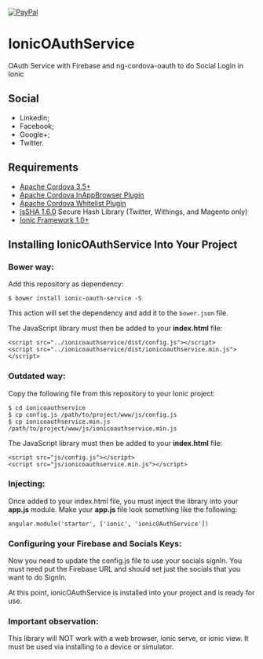 [![PayPal](https://img.shields.io/badge/paypal-donate-yellow.svg)](https://www.paypal.com/cgi-bin/webscr?cmd=_s-xclick&hosted_button_id=NR8YJSJX353AC)

# IonicOAuthService

OAuth Service with Firebase and ng-cordova-oauth to do Social Login in Ionic

## Social

 - LinkedIn;
 - Facebook;
 - Google+;
 - Twitter.

## Requirements

* [Apache Cordova 3.5+](https://cordova.apache.org/)
* [Apache Cordova InAppBrowser Plugin](http://cordova.apache.org/docs/en/3.0.0/cordova_inappbrowser_inappbrowser.md.html)
* [Apache Cordova Whitelist Plugin](https://github.com/apache/cordova-plugin-whitelist)
* [jsSHA 1.6.0](https://github.com/Caligatio/jsSHA) Secure Hash Library (Twitter, Withings, and Magento only)
* [Ionic Framework 1.0+](http://ionicframework.com/)

## Installing IonicOAuthService Into Your Project

### Bower way:

Add this repository as dependency:

    $ bower install ionic-oauth-service -S

This action will set the dependency and add it to the `bower.json` file.

The JavaScript library must then be added to your **index.html** file:

    <script src="../ionicoauthservice/dist/config.js"></script>
    <script src="../ionicoauthservice/dist/ionicoauthservice.min.js"></script>

### Outdated way:

Copy the following file from this repository to your Ionic project:

    $ cd ionicoauthservice
    $ cp config.js /path/to/project/www/js/config.js
    $ cp ionicoauthservice.min.js /path/to/project/www/js/ionicoauthservice.min.js

The JavaScript library must then be added to your **index.html** file:

    <script src="js/config.js"></script>
    <script src="js/ionicoauthservice.min.js"></script>

### Injecting:

Once added to your index.html file, you must inject the library into your **app.js** module. Make your
**app.js** file look something like the following:

    angular.module('starter', ['ionic', 'ionicOAuthService'])

### Configuring your Firebase and Socials Keys:

Now you need to update the config.js file to use your socials signIn. You must need put the Firebase URL and should set just the socials that you want to do SignIn.

At this point, ionicOAuthService is installed into your project and is ready for use.

### Important observation:

This library will NOT work with a web browser, ionic serve, or ionic view.  It must be used via installing to a device or simulator.

